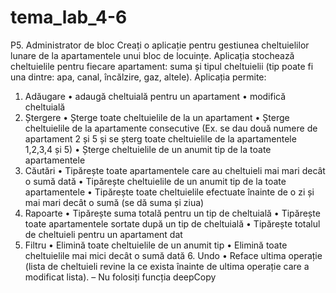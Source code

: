 # tema_lab_4-6
P5. Administrator de bloc Creați o aplicație pentru gestiunea cheltuielilor lunare de la apartamentele unui bloc de locuințe.
Aplicația stochează cheltuielile pentru fiecare apartament: suma și tipul cheltuielii (tip poate fi una dintre: apa, canal, încălzire, gaz, altele).
Aplicația permite:
1. Adăugare 
• adaugă cheltuială pentru un apartament 
• modifică cheltuială
2. Ștergere 
• Șterge toate cheltuielile de la un apartament 
• Șterge cheltuielile de la apartamente consecutive (Ex. se dau două numere de apartament 2 și 5 și se șterg toate cheltuielile de la apartamentele 1,2,3,4 și 5) 
• Șterge cheltuielile de un anumit tip de la toate apartamentele
3. Căutări 
• Tipărește toate apartamentele care au cheltuieli mai mari decât o sumă dată 
• Tipărește cheltuielile de un anumit tip de la toate apartamentele 
• Tipărește toate cheltuielile efectuate înainte de o zi și mai mari decât o sumă (se dă suma și ziua)
4. Rapoarte 
• Tipărește suma totală pentru un tip de cheltuială 
• Tipărește toate apartamentele sortate după un tip de cheltuială 
• Tipărește totalul de cheltuieli pentru un apartament dat 
5. Filtru 
• Elimină toate cheltuielile de un anumit tip 
• Elimină toate cheltuielile mai mici decât o sumă dată 6. Undo 
• Reface ultima operație (lista de cheltuieli revine la ce exista înainte de ultima operație care a modificat lista). – Nu folosiți funcția deepCopy
